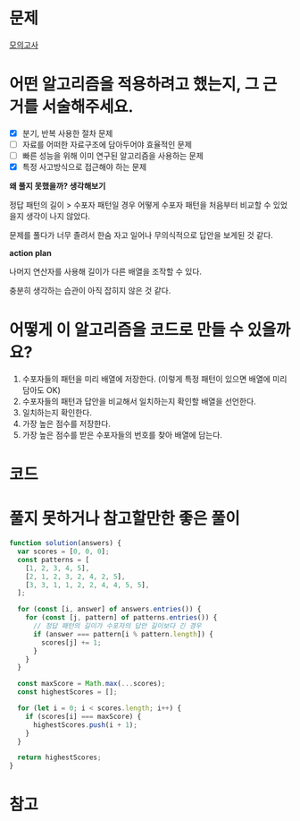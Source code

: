 # 문제

[모의고사](https://school.programmers.co.kr/learn/courses/30/lessons/42840?language=javascript)

# 어떤 알고리즘을 적용하려고 했는지, 그 근거를 서술해주세요.

- [x] 분기, 반복 사용한 절차 문제
- [ ] 자료를 어떠한 자료구조에 담아두어야 효율적인 문제
- [ ] 빠른 성능을 위해 이미 연구된 알고리즘을 사용하는 문제
- [x] 특정 사고방식으로 접근해야 하는 문제

**왜 풀지 못했을까? 생각해보기**

정답 패턴의 길이 > 수포자 패턴일 경우 어떻게 수포자 패턴을 처음부터 비교할 수 있었을지 생각이 나지 않았다.

문제를 풀다가 너무 졸려서 한숨 자고 일어나 무의식적으로 답안을 보게된 것 같다.

**action plan**

나머지 연산자를 사용해 길이가 다른 배열을 조작할 수 있다.

충분히 생각하는 습관이 아직 잡히지 않은 것 같다.

# 어떻게 이 알고리즘을 코드로 만들 수 있을까요?

1. 수포자들의 패턴을 미리 배열에 저장한다. (이렇게 특정 패턴이 있으면 배열에 미리 담아도 OK)
2. 수포자들의 패턴과 답안을 비교해서 일치하는지 확인할 배열을 선언한다.
3. 일치하는지 확인한다.
4. 가장 높은 점수를 저장한다.
5. 가장 높은 점수를 받은 수포자들의 번호를 찾아 배열에 담는다.

# 코드

# 풀지 못하거나 참고할만한 좋은 풀이

```js
function solution(answers) {
  var scores = [0, 0, 0];
  const patterns = [
    [1, 2, 3, 4, 5],
    [2, 1, 2, 3, 2, 4, 2, 5],
    [3, 3, 1, 1, 2, 2, 4, 4, 5, 5],
  ];

  for (const [i, answer] of answers.entries()) {
    for (const [j, pattern] of patterns.entries()) {
      // 정답 패턴의 길이가 수포자의 답안 길이보다 긴 경우
      if (answer === pattern[i % pattern.length]) {
        scores[j] += 1;
      }
    }
  }

  const maxScore = Math.max(...scores);
  const highestScores = [];

  for (let i = 0; i < scores.length; i++) {
    if (scores[i] === maxScore) {
      highestScores.push(i + 1);
    }
  }

  return highestScores;
}
```

# 참고
